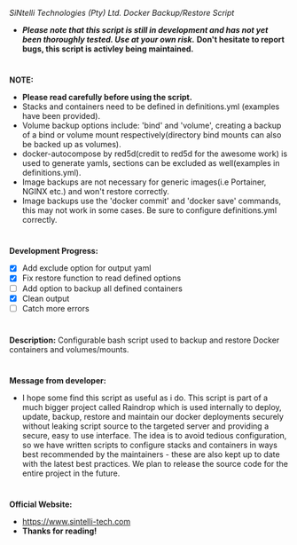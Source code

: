  *SiNtelli Technologies (Pty) Ltd. Docker Backup/Restore Script*
 * ***Please note that this script is still in development and has not yet been thoroughly tested. Use at your own risk.***
 **Don't hesitate to report bugs, this script is activley being maintained.**
 #  
 **NOTE:**  
 * **Please read carefully before using the script.**
 * Stacks and containers need to be defined in definitions.yml (examples have been provided).
 * Volume backup options include: 'bind' and 'volume', creating a backup of a bind or volume mount respectively(directory bind mounts can also be backed up as volumes).
 * docker-autocompose by red5d(credit to red5d for the awesome work) is used to generate yamls, sections can be excluded as well(examples in definitions.yml).
 * Image backups are not necessary for generic images(i.e Portainer, NGINX etc.) and won't restore correctly.
 * Image backups use the 'docker commit' and 'docker save' commands, this may not work in some cases. Be sure to configure definitions.yml correctly.
 #  
 **Development Progress:**  
 - [x] Add exclude option for output yaml
 - [x] Fix restore function to read defined options
 - [ ] Add option to backup all defined containers
 - [x] Clean output
 - [ ] Catch more errors
 #
 **Description:**
 Configurable bash script used to backup and restore Docker containers and volumes/mounts.
 #
 **Message from developer:**
 * I hope some find this script as useful as i do. This script is part of a much bigger project called Raindrop which is used internally to deploy, update, backup, restore and maintain our docker deployments securely without leaking script source to the targeted server and providing a secure, easy to use interface. The idea is to avoid tedious configuration, so we have written scripts to configure stacks and containers in ways best recommended by the maintainers - these are also kept up to date with the latest best practices. We plan to release the source code for the entire project in the future.
 #
 **Official Website:**
 * https://www.sintelli-tech.com
 * **Thanks for reading!**
